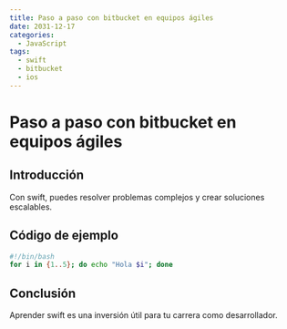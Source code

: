 ```yaml
---
title: Paso a paso con bitbucket en equipos ágiles
date: 2031-12-17
categories:
  - JavaScript
tags:
  - swift
  - bitbucket
  - ios
---
```


# Paso a paso con bitbucket en equipos ágiles

## Introducción

Con swift, puedes resolver problemas complejos y crear soluciones escalables.

## Código de ejemplo

```bash
#!/bin/bash
for i in {1..5}; do echo "Hola $i"; done
```

## Conclusión

Aprender swift es una inversión útil para tu carrera como desarrollador.